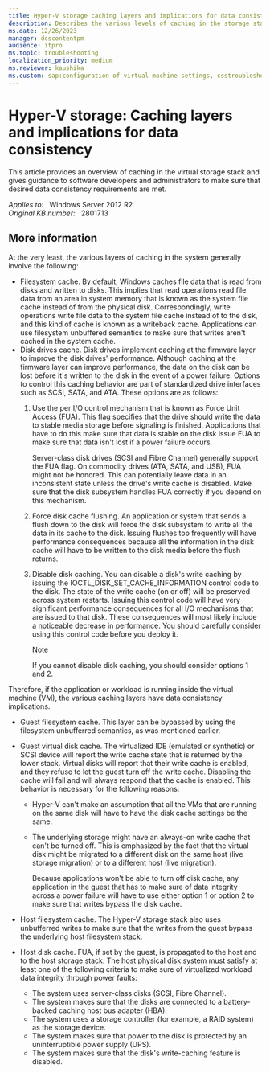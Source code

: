 ```yaml
---
title: Hyper-V storage caching layers and implications for data consistency
description: Describes the various levels of caching in the storage stack, virtualized or otherwise, that have implications for data consistency.
ms.date: 12/26/2023
manager: dcscontentpm
audience: itpro
ms.topic: troubleshooting
localization_priority: medium
ms.reviewer: kaushika
ms.custom: sap:configuration-of-virtual-machine-settings, csstroubleshoot
---
```

# Hyper-V storage: Caching layers and implications for data consistency

This article provides an overview of caching in the virtual storage stack and gives guidance to software developers and administrators to make sure that desired data consistency requirements are met.

_Applies to:_ &nbsp; Windows Server 2012 R2  
_Original KB number:_ &nbsp; 2801713

## More information

At the very least, the various layers of caching in the system generally involve the following:

- Filesystem cache. By default, Windows caches file data that is read from disks and written to disks. This implies that read operations read file data from an area in system memory that is known as the system file cache instead of from the physical disk. Correspondingly, write operations write file data to the system file cache instead of to the disk, and this kind of cache is known as a writeback cache.
Applications can use filesystem unbuffered semantics to make sure that writes aren't cached in the system cache.
- Disk drives cache. Disk drives implement caching at the firmware layer to improve the disk drives' performance. Although caching at the firmware layer can improve performance, the data on the disk can be lost before it's written to the disk in the event of a power failure. Options to control this caching behavior are part of standardized drive interfaces such as SCSI, SATA, and ATA. These options are as follows:
    1. Use the per I/O control mechanism that is known as Force Unit Access (FUA). This flag specifies that the drive should write the data to stable media storage before signaling is finished. Applications that have to do this make sure that data is stable on the disk issue FUA to make sure that data isn't lost if a power failure occurs.

        Server-class disk drives (SCSI and Fibre Channel) generally support the FUA flag. On commodity drives (ATA, SATA, and USB), FUA might not be honored. This can potentially leave data in an inconsistent state unless the drive's write cache is disabled. Make sure that the disk subsystem handles FUA correctly if you depend on this mechanism.
    2. Force disk cache flushing. An application or system that sends a flush down to the disk will force the disk subsystem to write all the data in its cache to the disk. Issuing flushes too frequently will have performance consequences because all the information in the disk cache will have to be written to the disk media before the flush returns.
    3. Disable disk caching. You can disable a disk's write caching by issuing the IOCTL_DISK_SET_CACHE_INFORMATION control code to the disk. The state of the write cache (on or off) will be preserved across system restarts. Issuing this control code will have very significant performance consequences for all I/O mechanisms that are issued to that disk. These consequences will most likely include a noticeable decrease in performance. You should carefully consider using this control code before you deploy it.

        > [!NOTE]
        > If you cannot disable disk caching, you should consider options 1 and 2.

Therefore, if the application or workload is running inside the virtual machine (VM), the various caching layers have data consistency implications.

- Guest filesystem cache. This layer can be bypassed by using the filesystem unbufferred semantics, as was mentioned earlier.
- Guest virtual disk cache. The virtualized IDE (emulated or synthetic) or SCSI device will report the write cache state that is returned by the lower stack. Virtual disks will report that their write cache is enabled, and they refuse to let the guest turn off the write cache. Disabling the cache will fail and will always respond that the cache is enabled. This behavior is necessary for the following reasons:
  - Hyper-V can't make an assumption that all the VMs that are running on the same disk will have to have the disk cache settings be the same.
  - The underlying storage might have an always-on write cache that can't be turned off. This is emphasized by the fact that the virtual disk might be migrated to a different disk on the same host (live storage migration) or to a different host (live migration).

    Because applications won't be able to turn off disk cache, any application in the guest that has to make sure of data integrity across a power failure will have to use either option 1 or option 2 to make sure that writes bypass the disk cache.

- Host filesystem cache. The Hyper-V storage stack also uses unbufferred writes to make sure that the writes from the guest bypass the underlying host filesystem stack.
- Host disk cache. FUA, if set by the guest, is propagated to the host and to the host storage stack. The host physical disk system must satisfy at least one of the following criteria to make sure of virtualized workload data integrity through power faults:
  - The system uses server-class disks (SCSI, Fibre Channel).
  - The system makes sure that the disks are connected to a battery-backed caching host bus adapter (HBA).
  - The system uses a storage controller (for example, a RAID system) as the storage device.
  - The system makes sure that power to the disk is protected by an uninterruptible power supply (UPS).
  - The system makes sure that the disk's write-caching feature is disabled.
